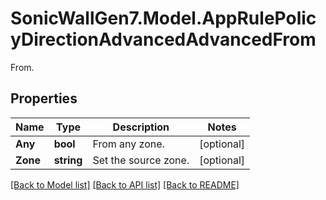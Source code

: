 # SonicWallGen7.Model.AppRulePolicyDirectionAdvancedAdvancedFrom
From.

## Properties

Name | Type | Description | Notes
------------ | ------------- | ------------- | -------------
**Any** | **bool** | From any zone. | [optional] 
**Zone** | **string** | Set the source zone. | [optional] 

[[Back to Model list]](../README.md#documentation-for-models) [[Back to API list]](../README.md#documentation-for-api-endpoints) [[Back to README]](../README.md)

